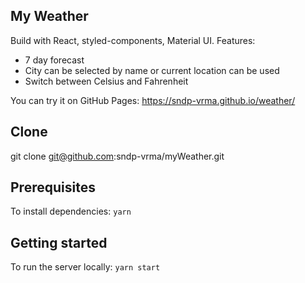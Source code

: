 ## My Weather

Build with React, styled-components, Material UI.
Features:
* 7 day forecast
* City can be selected by name or current location can be used
* Switch between Celsius and Fahrenheit

You can try it on GitHub Pages: https://sndp-vrma.github.io/weather/

## Clone

git clone git@github.com:sndp-vrma/myWeather.git


## Prerequisites

To install dependencies: ```yarn```

## Getting started

To run the server locally: ```yarn start```


